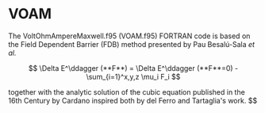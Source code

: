 # VOAM

The VoltOhmAmpereMaxwell.f95 (VOAM.f95) FORTRAN code is based on the Field Dependent Barrier (FDB) method presented by Pau Besalú-Sala _et al._ 

$$ \Delta E^\ddagger (**F**) = \Delta E^\ddagger (**F**=0) - \sum_{i=1}^x,y,z \mu_i F_i $$ 

together with the analytic solution of the cubic equation published in the 16th Century by Cardano inspired both by del Ferro and Tartaglia's work. 
$$


